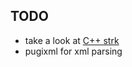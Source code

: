 ## TODO

- take a look at [C++ strk](http://www.partow.net/programming/strtk/index.html)
- pugixml for xml parsing
